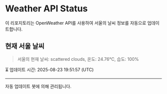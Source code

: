 
# Weather API Status

이 리포지토리는 OpenWeather API를 사용하여 서울의 날씨 정보를 자동으로 업데이트합니다.

## 현재 서울 날씨
> 서울의 현재 날씨: scattered clouds, 온도: 24.76°C, 습도: 100%

⏳ 업데이트 시간: 2025-08-23 19:51:57 (UTC)

---
자동 업데이트 봇에 의해 관리됩니다.
